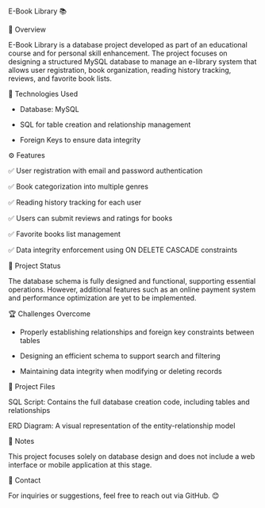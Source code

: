 E-Book Library 📚


📌 Overview

E-Book Library is a database project developed as part of an educational course and for personal skill enhancement. The project focuses on designing a structured MySQL database to manage an e-library system that allows user registration, book organization, reading history tracking, reviews, and favorite book lists.


🔧 Technologies Used

- Database: MySQL

- SQL for table creation and relationship management

- Foreign Keys to ensure data integrity


⚙️ Features

✅ User registration with email and password authentication

✅ Book categorization into multiple genres

✅ Reading history tracking for each user

✅ Users can submit reviews and ratings for books

✅ Favorite books list management

✅ Data integrity enforcement using ON DELETE CASCADE constraints


🚀 Project Status

The database schema is fully designed and functional, supporting essential operations. However, additional features such as an online payment system and performance optimization are yet to be implemented.


🏆 Challenges Overcome

- Properly establishing relationships and foreign key constraints between tables

- Designing an efficient schema to support search and filtering

- Maintaining data integrity when modifying or deleting records


📂 Project Files

SQL Script: Contains the full database creation code, including tables and relationships

ERD Diagram: A visual representation of the entity-relationship model


📌 Notes

This project focuses solely on database design and does not include a web interface or mobile application at this stage.


📩 Contact

For inquiries or suggestions, feel free to reach out via GitHub. 😊
